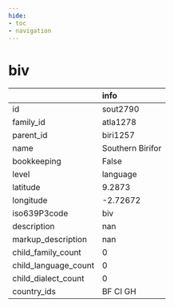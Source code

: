 ```yaml
---
hide:
- toc
- navigation
---
```

# biv
|                      | info             |
|:---------------------|:-----------------|
| id                   | sout2790         |
| family_id            | atla1278         |
| parent_id            | biri1257         |
| name                 | Southern Birifor |
| bookkeeping          | False            |
| level                | language         |
| latitude             | 9.2873           |
| longitude            | -2.72672         |
| iso639P3code         | biv              |
| description          | nan              |
| markup_description   | nan              |
| child_family_count   | 0                |
| child_language_count | 0                |
| child_dialect_count  | 0                |
| country_ids          | BF CI GH         |